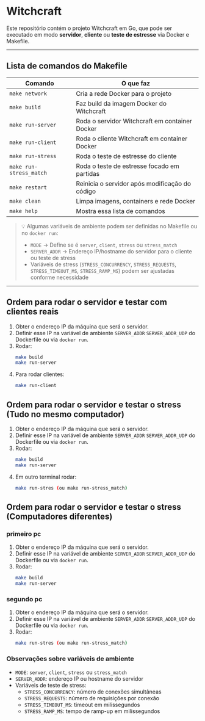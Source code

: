 # Witchcraft

Este repositório contém o projeto Witchcraft em Go, que pode ser executado em modo **servidor**, **cliente** ou **teste de estresse** via Docker e Makefile.

---

## Lista de comandos do Makefile

| Comando                 | O que faz                                                      |
|--------------------------|----------------------------------------------------------------|
| `make network`           | Cria a rede Docker para o projeto                               |
| `make build`             | Faz build da imagem Docker do Witchcraft                        |
| `make run-server`        | Roda o servidor Witchcraft em container Docker                 |
| `make run-client`        | Roda o cliente Witchcraft em container Docker                  |
| `make run-stress`        | Roda o teste de estresse do cliente                             |
| `make run-stress_match`  | Roda o teste de estresse focado em partidas                     |
| `make restart`           | Reinicia o servidor após modificação do código                  |
| `make clean`             | Limpa imagens, containers e rede Docker                          |
| `make help`              | Mostra essa lista de comandos                                    |

> 💡 Algumas variáveis de ambiente podem ser definidas no Makefile ou no `docker run`:
> - `MODE` -> Define se é `server`, `client`, `stress` ou `stress_match`
> - `SERVER_ADDR` -> Endereço IP/hostname do servidor para o cliente ou teste de stress
> - Variáveis de stress (`STRESS_CONCURRENCY`, `STRESS_REQUESTS`, `STRESS_TIMEOUT_MS`, `STRESS_RAMP_MS`) podem ser ajustadas conforme necessidade

---

## Ordem para rodar o servidor e testar com clientes reais

1. Obter o endereço IP da máquina que será o servidor.
2. Definir esse IP na variável de ambiente `SERVER_ADDR` `SERVER_ADDR_UDP` do Dockerfile ou via `docker run`.
3. Rodar:
   ```bash
   make build
   make run-server
   ```
4. Para rodar clientes:
   ```bash
   make run-client
   ```

## Ordem para rodar o servidor e testar o stress (Tudo no mesmo computador)
1. Obter o endereço IP da máquina que será o servidor.
2. Definir esse IP na variável de ambiente `SERVER_ADDR` `SERVER_ADDR_UDP` do Dockerfile ou via `docker run`.
3. Rodar:
   ```bash
   make build
   make run-server
   ```
4. Em outro terminal rodar:
   ```bash
   make run-stres (ou make run-stress_match)
   ```

## Ordem para rodar o servidor e testar o stress (Computadores diferentes)
### primeiro pc
1. Obter o endereço IP da máquina que será o servidor.
2. Definir esse IP na variável de ambiente `SERVER_ADDR` `SERVER_ADDR_UDP` do Dockerfile ou via `docker run`.
3. Rodar:
   ```bash
   make build
   make run-server
   ```

### segundo pc
1. Obter o endereço IP da máquina que será o servidor.
2. Definir esse IP na variável de ambiente `SERVER_ADDR` `SERVER_ADDR_UDP` do Dockerfile ou via `docker run`.
3. Rodar:
   ```bash
   make run-stres (ou make run-stress_match)
   ```

### Observações sobre variáveis de ambiente

- `MODE`: `server`, `client`, `stress` ou `stress_match`
- `SERVER_ADDR`: endereço IP ou hostname do servidor
- Variáveis de teste de stress:
  - `STRESS_CONCURRENCY`: número de conexões simultâneas
  - `STRESS_REQUESTS`: número de requisições por conexão
  - `STRESS_TIMEOUT_MS`: timeout em milissegundos
  - `STRESS_RAMP_MS`: tempo de ramp-up em milissegundos

